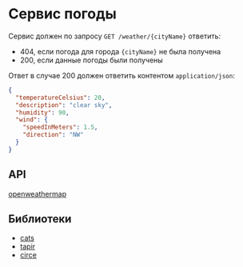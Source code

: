# Сервис погоды

Сервис должен по запросу `GET /weather/{cityName}` ответить:
- 404, если погода для города `{cityName}` не была получена
- 200, если данные погоды были получены

Ответ в случае 200 должен ответить контентом `application/json`:
```json
{
  "temperatureCelsius": 20,
  "description": "clear sky",
  "humidity": 90,
  "wind": {
    "speedInMeters": 1.5,
    "direction": "NW"
  }
}
```

## API

[openweathermap](https://openweathermap.org/current)

## Библиотеки

- [cats](https://typelevel.org/cats/)
- [tapir](https://tapir.softwaremill.com/en/latest/)
- [circe](https://circe.github.io/circe/)
